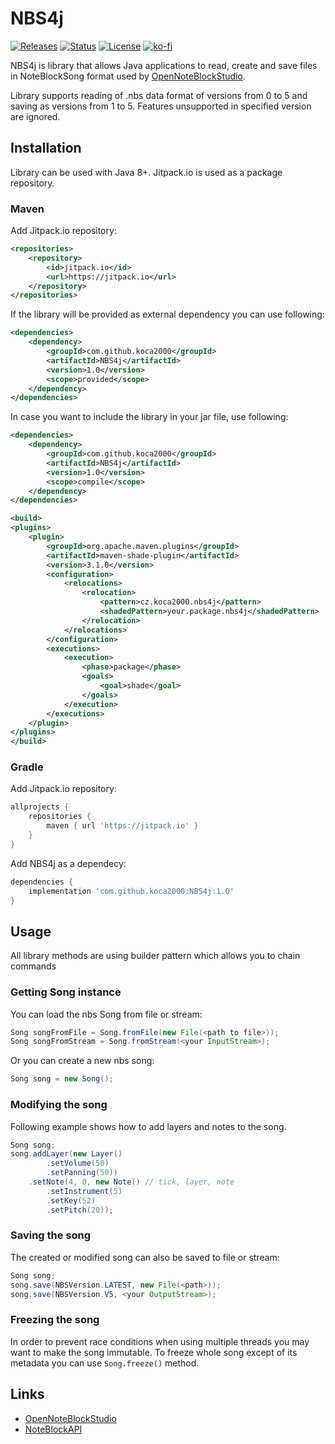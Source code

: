 # NBS4j

[![Releases](https://badgen.net/github/release/koca2000/NBS4j/stable)](https://github.com/koca2000/NBS4j/releases)
[![Status](https://badgen.net/github/status/koca2000/NBS4j)](https://github.com/koca2000/NBS4j/actions)
[![License](https://badgen.net/github/license/koca2000/NBS4j)](https://github.com/koca2000/NBS4j/blob/master/LICENSE)
[![ko-fi](https://ko-fi.com/img/githubbutton_sm.svg)](https://ko-fi.com/T6T7D1KVW)

NBS4j is library that allows Java applications to read, create and save files in NoteBlockSong format used 
by [OpenNoteBlockStudio](https://github.com/OpenNBS/OpenNoteBlockStudio).

Library supports reading of .nbs data format of versions from 0 to 5 and saving as versions from 1 to 5. 
Features unsupported in specified version are ignored.  

## Installation

Library can be used with Java 8+. Jitpack.io is used as a package repository.

### Maven
Add Jitpack.io repository:
```xml
<repositories>
    <repository>
        <id>jitpack.io</id>
        <url>https://jitpack.io</url>
    </repository>
</repositories>
```

If the library will be provided as external dependency you can use following:
```xml
<dependencies>
    <dependency>
        <groupId>com.github.koca2000</groupId>
        <artifactId>NBS4j</artifactId>
        <version>1.0</version>
        <scope>provided</scope>
    </dependency>
</dependencies>
```

In case you want to include the library in your jar file, use following:
```xml
<dependencies>
    <dependency>
        <groupId>com.github.koca2000</groupId>
        <artifactId>NBS4j</artifactId>
        <version>1.0</version>
        <scope>compile</scope>
    </dependency>
</dependencies>

<build>
<plugins>
    <plugin>
        <groupId>org.apache.maven.plugins</groupId>
        <artifactId>maven-shade-plugin</artifactId>
        <version>3.1.0</version>
        <configuration>
            <relocations>
                <relocation>
                    <pattern>cz.koca2000.nbs4j</pattern>
                    <shadedPattern>your.package.nbs4j</shadedPattern>
                </relocation>
            </relocations>
        </configuration>
        <executions>
            <execution>
                <phase>package</phase>
                <goals>
                    <goal>shade</goal>
                </goals>
            </execution>
        </executions>
    </plugin>
</plugins>
</build>
```

### Gradle

Add Jitpack.io repository:

```groovy
allprojects {
    repositories {
        maven { url 'https://jitpack.io' }
    }
}
```

Add NBS4j as a dependecy:

```groovy
dependencies {
    implementation 'com.github.koca2000:NBS4j:1.0'
}
```

## Usage

All library methods are using builder pattern which allows you to chain commands

### Getting Song instance 

You can load the nbs Song from file or stream:

```java
Song songFromFile = Song.fromFile(new File(<path to file>));
Song songFromStream = Song.fromStream(<your InputStream>);
```

Or you can create a new nbs song:

```java
Song song = new Song();
```

### Modifying the song

Following example shows how to add layers and notes to the song.

```java
Song song;
song.addLayer(new Layer()
        .setVolume(50)
        .setPanning(50))
    .setNote(4, 0, new Note() // tick, layer, note
        .setInstrument(5)
        .setKey(52)
        .setPitch(20));
```

### Saving the song

The created or modified song can also be saved to file or stream:

```java
Song song;
song.save(NBSVersion.LATEST, new File(<path>));
song.save(NBSVersion.V5, <your OutputStream>);
```

### Freezing the song

In order to prevent race conditions when using multiple threads you may want to make the song immutable. To freeze whole song except of its metadata you can use `Song.freeze()` method.

## Links

* [OpenNoteBlockStudio](https://github.com/OpenNBS/OpenNoteBlockStudio)
* [NoteBlockAPI](https://github.com/koca2000/NoteBlockAPI)